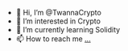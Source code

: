 - 👋 Hi, I’m @TwannaCrypto
- 👀 I’m interested in Crypto
- 🌱 I’m currently learning Solidity
- 📫 How to reach me [...](https://www.linkedin.com/in/twanna-vascones-468430280/)

<!---
TwannaCrypto/TwannaCrypto is a ✨ special ✨ repository because its `README.md` (this file) appears on your GitHub profile.
You can click the Preview link to take a look at your changes.
--->
